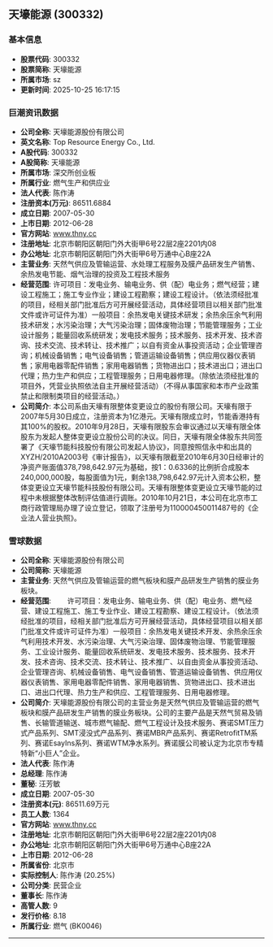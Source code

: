 ## 天壕能源 (300332)

### 基本信息

- **股票代码**: 300332
- **股票简称**: 天壕能源
- **所属市场**: sz
- **更新时间**: 2025-10-25 16:17:15

### 巨潮资讯数据

- **公司全称**: 天壕能源股份有限公司
- **英文名称**: Top Resource Energy Co., Ltd.
- **A股代码**: 300332
- **A股简称**: 天壕能源
- **所属市场**: 深交所创业板
- **所属行业**: 燃气生产和供应业
- **法人代表**: 陈作涛
- **注册资本(万元)**: 86511.6884
- **成立日期**: 2007-05-30
- **上市日期**: 2012-06-28
- **官方网站**: www.thny.cc
- **注册地址**: 北京市朝阳区朝阳门外大街甲6号22层2座2201内08
- **办公地址**: 北京市朝阳区朝阳门外大街甲6号万通中心B座22A
- **主营业务**: 天然气供应及管输运营、水处理工程服务及膜产品研发生产销售、余热发电节能、烟气治理的投资及工程技术服务
- **经营范围**: 许可项目：发电业务、输电业务、供（配）电业务；燃气经营；建设工程施工；施工专业作业；建设工程勘察；建设工程设计。（依法须经批准的项目，经相关部门批准后方可开展经营活动，具体经营项目以相关部门批准文件或许可证件为准）一般项目：余热发电关键技术研发；余热余压余气利用技术研发；水污染治理；大气污染治理；固体废物治理；节能管理服务；工业设计服务；能量回收系统研发；发电技术服务；技术服务、技术开发、技术咨询、技术交流、技术转让、技术推广；以自有资金从事投资活动；企业管理咨询；机械设备销售；电气设备销售；管道运输设备销售；供应用仪器仪表销售；家用电器零配件销售；家用电器销售；货物进出口；技术进出口；进出口代理；热力生产和供应；工程管理服务；日用电器修理。（除依法须经批准的项目外，凭营业执照依法自主开展经营活动）（不得从事国家和本市产业政策禁止和限制类项目的经营活动。）
- **公司简介**: 本公司系由天壕有限整体变更设立的股份有限公司。天壕有限于2007年5月30日成立，注册资本为1亿港元。天壕有限成立时，节能香港持有其100%的股权。2010年9月28日，天壕有限股东会审议通过以天壕有限全体股东为发起人整体变更设立股份公司的决议。同日，天壕有限全体股东共同签署了《天壕节能科技股份有限公司发起人协议》，同意按照信永中和出具的XYZH/2010A2003号《审计报告》，以天壕有限截至2010年6月30日经审计的净资产账面值378,798,642.97元为基础，按1：0.6336的比例折合成股本240,000,000股，每股面值为1元，剩余138,798,642.97元计入资本公积，整体变更设立天壕节能科技股份有限公司。天壕有限整体变更设立天壕节能的过程中未根据整体改制评估值进行调账。2010年10月21日，本公司在北京市工商行政管理局办理了设立登记，领取了注册号为110000450011487号的《企业法人营业执照》。

### 雪球数据

- **公司全称**: 天壕能源股份有限公司
- **公司简称**: 天壕能源
- **主营业务**: 天然气供应及管输运营的燃气板块和膜产品研发生产销售的膜业务板块。
- **经营范围**: 　　许可项目：发电业务、输电业务、供（配）电业务、燃气经营、建设工程施工、施工专业作业、建设工程勘察、建设工程设计。（依法须经批准的项目，经相关部门批准后方可开展经营活动，具体经营项目以相关部门批准文件或许可证件为准）一般项目：余热发电关键技术开发、余热余压余气利用技术开发、水污染治理、大气污染治理、固体废物治理、节能管理服务、工业设计服务、能量回收系统研发、发电技术服务、技术服务、技术开发、技术咨询、技术交流、技术转让、技术推广、以自由资金从事投资活动、企业管理咨询、机械设备销售、电气设备销售、管道运输设备销售、供应用仪器仪表销售、家用电器零配件销售、家用电器销售、货物进出口、技术进出口、进出口代理、热力生产和供应、工程管理服务、日用电器修理。
- **公司简介**: 天壕能源股份有限公司的主营业务是天然气供应及管输运营的燃气板块和膜产品研发生产销售的膜业务板块。公司的主要产品是天然气贸易及销售、长输管道输送、城市燃气输配、燃气工程设计及技术服务、赛诺SMT压力式产品系列、SMT浸没式产品系列、赛诺MBR产品系列、赛诺RetrofitTM系列、赛诺EsayIns系列、赛诺WTM净水系列。赛诺膜公司被认定为北京市专精特新“小巨人”企业。
- **法人代表**: 陈作涛
- **总经理**: 陈作涛
- **董秘**: 汪芳敏
- **成立日期**: 2007-05-30
- **注册资本(元)**: 86511.69万元
- **员工人数**: 1364
- **官方网站**: www.thny.cc
- **注册地址**: 北京市朝阳区朝阳门外大街甲6号22层2座2201内08
- **办公地址**: 北京市朝阳区朝阳门外大街甲6号万通中心B座22A
- **上市日期**: 2012-06-28
- **所属省份**: 北京市
- **实际控制人**: 陈作涛 (20.25%)
- **公司分类**: 民营企业
- **董事长**: 陈作涛
- **高管人数**: 9
- **发行价格**: 8.18
- **所属行业**: 燃气 (BK0046)

---